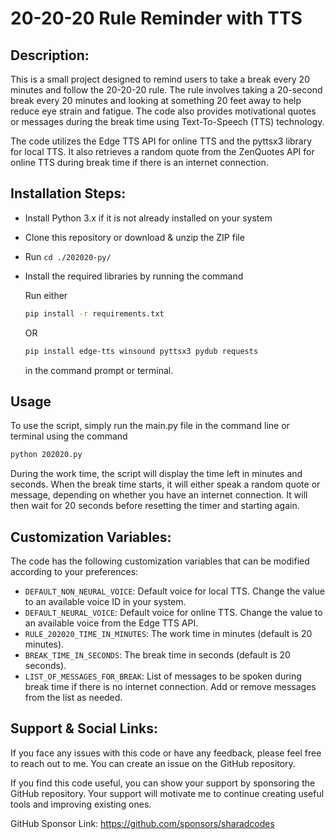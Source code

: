 # 20-20-20 Rule Reminder with TTS

## Description:

This is a small project designed to remind users to take a break every 20 minutes and follow the 20-20-20 rule. The rule involves taking a 20-second break every 20 minutes and looking at something 20 feet away to help reduce eye strain and fatigue. The code also provides motivational quotes or messages during the break time using Text-To-Speech (TTS) technology.

The code utilizes the Edge TTS API for online TTS and the pyttsx3 library for local TTS. It also retrieves a random quote from the ZenQuotes API for online TTS during break time if there is an internet connection.

## Installation Steps:

- Install Python 3.x if it is not already installed on your system
- Clone this repository or download & unzip the ZIP file
- Run `cd ./202020-py/`
- Install the required libraries by running the command

  Run either

  ```bash
  pip install -r requirements.txt
  ```

  OR

  ```bash
  pip install edge-tts winsound pyttsx3 pydub requests
  ```

  in the command prompt or terminal.

## Usage

To use the script, simply run the main.py file in the command line or terminal using the command

```bash
python 202020.py
```

During the work time, the script will display the time left in minutes and seconds. When the break time starts, it will either speak a random quote or message, depending on whether you have an internet connection. It will then wait for 20 seconds before resetting the timer and starting again.

## Customization Variables:

The code has the following customization variables that can be modified according to your preferences:

- `DEFAULT_NON_NEURAL_VOICE`: Default voice for local TTS. Change the value to an available voice ID in your system.
- `DEFAULT_NEURAL_VOICE`: Default voice for online TTS. Change the value to an available voice from the Edge TTS API.
- `RULE_202020_TIME_IN_MINUTES`: The work time in minutes (default is 20 minutes).
- `BREAK_TIME_IN_SECONDS`: The break time in seconds (default is 20 seconds).
- `LIST_OF_MESSAGES_FOR_BREAK`: List of messages to be spoken during break time if there is no internet connection. Add or remove messages from the list as needed.

## Support & Social Links:

If you face any issues with this code or have any feedback, please feel free to reach out to me. You can create an issue on the GitHub repository.

If you find this code useful, you can show your support by sponsoring the GitHub repository. Your support will motivate me to continue creating useful tools and improving existing ones.

GitHub Sponsor Link: https://github.com/sponsors/sharadcodes
